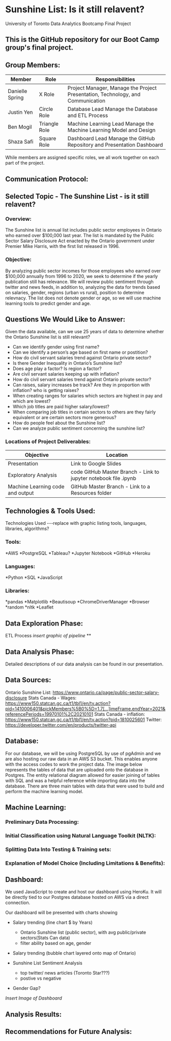 # **Sunshine List:**  Is it still relavent?
University of Toronto Data Analytics Bootcamp Final Project

## This is the GitHub repository for our Boot Camp group's final project.
## Group Members:

| Member|Role |Responsibilities |
|----|---|---|
| Danielle Spring | X Role | Project Manager, Manage the Project Presentation, Technology, and Communication |
| Justin Yen | Circle Role | Database Lead	Manage the Database and ETL Process   |
| Ben Mogil | Triangle Role | Machine Learning Lead	Manage the Machine Learning Model and Design   |
| Shaza Safi | Square Role | Dashboard Lead	Manage the GitHub Repository and Presentation Dashboard    |

While members are assigned specific roles, we all work together on each part of the project.

## Communication Protocol:

## **Selected Topic - The Sunshine List - is it still relavent?**

### Overview:
The Sunshine list is annual list includes public sector employees in Ontario who earned over $100,000 last year. The list is mandated by the Public Sector Salary Disclosure Act enacted by the Ontario government under Premier Mike Harris, with the first list released in 1996.


### Objective:
By analyzing public sector incomes for those employees who earned over $100,000 annually from 1996 to 2020, we seek to determine if the yearly publication still has relevance.  We will review public sentiment through twitter and news feeds, in addition to, analyzing the data for trends based on salaries, gender, regions (urban vs rural), position to determine relevnacy.  The list does not denote gender or age, so we will use machine learning tools to predict gender and age. 

## **Questions We Would Like to Answer:**
Given the data available, can we use 25 years of data to determine whether the Ontario Sunshine list is still relevant? 

- Can we identify gender using first name? 
- Can we identify a person’s age based on first name or postition?
- How do civil servant salaries trend against Ontario private sector?
- Is there Gender Inequality in Ontario’s Sunshine list?  
- Does age play a factor? Is region a factor?
- Are civil servant salaries keeping up with inflation?
- How do civil servant salaries trend against Ontario private sector?
- Can raises, salary increases be track? Are they in proportion with inflation? who is getting raises? 
- When creating ranges for salaries which sectors are highest in pay and which are lowest?
- Which job titles are paid higher salary/lowest? 
- When comparing job titles in certain sectors to others are they fairly equivalent or are certain sectors more generous?
- How do people feel about the Sunshine list?
- Can we analyze public sentiment concerning the sunshine list?



### Locations of Project Deliverables:

| Objective|Location |
|----|----|
| Presentation | Link to Google Slides |
| Exploratory Analysis | code	GitHub Master Branch - Link to jupyter notebook file  .ipynb   |
| Machine Learning code and output | GitHub Master Branch - Link to a Resources folder   |


## **Technologies & Tools Used:**
Technologies Used  ---replace with graphic listing tools, languages, libraries, algorithms?
### Tools:
*AWS
*PostgreSQL
*Tableau?
*Jupyter Notebook
*GitHub
*Heroku

### Languages:
*Python
*SQL
*JavaScript

### Libraries:
*pandas
*Matplotlib
*Beautisoup
*ChromeDriverManager
*Browser
*random
*nltk
*Leaflet



## **Data Exploration Phase:**
ETL Process  *insert graphic of pipeline* **

## **Data Analysis Phase:**
Detailed descriptions of our data analysis can be found in our presentation.



## **Data Sources:**
Ontario Sunshine List: https://www.ontario.ca/page/public-sector-salary-disclosure
Stats Canada - Wages: https://www150.statcan.gc.ca/t1/tbl1/en/tv.action?pid=1410006401&pickMembers%5B0%5D=1.7[…]imeFrame.endYear=2021&referencePeriods=19970101%2C20210101
Stats Canada - inflation: https://www150.statcan.gc.ca/t1/tbl1/en/tv.action?pid=1810025601
Twitter: https://developer.twitter.com/en/products/twitter-api

## **Database:**
For our database, we will be using PostgreSQL by use of pgAdmin and we are also hosting our raw data in an AWS S3 bucket. This enables anyone with the access codes to work the project data. The image below represents the tables of data that are uploaded onto the database in Postgres. The entity relational diagram allowed for easier joining of tables with SQL and was a helpful reference while importing data into the database. There are three main tables with data that were used to build and perform the machine learning model.


## **Machine Learning:**
### Preliminary Data Processing:


### Initial Classification using Natural Language Toolkit (NLTK):


### Splitting Data Into Testing & Training sets:

### Explanation of Model Choice (Including Limitations & Benefits):


## **Dashboard:**
We used JavaScript to create and host our dashboard using HeroKu. It will be directly tied to our Postgres database hosted on AWS via a direct connection.

Our dashboard will be presented with charts showing
- Salary trending (line chart $ by Years)
  - Ontario Sunshine list (public sector), with avg public/private sectors(Stats Can data)
  - filter ability based on age, gender

- Salary trending (bubble chart layered onto map of Ontario)


- Sunshine List Sentiment Analysis
  - top twitter/ news articles (Toronto Star???)
  - postive vs negative


- Gender Gap?


*Insert Image of Dashboard*

## **Analysis Results:**



## **Recommendations for Future Analysis:**
